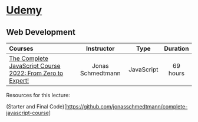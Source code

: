 # [Udemy](https://www.udemy.com/home/my-courses/learning/)

## Web Development
Courses | Instructor | Type | Duration |
:-- | :--: | :--: | :--: |
[The Complete JavaScript Course 2022: From Zero to Expert!](https://www.udemy.com/course/the-complete-javascript-course/) | Jonas Schmedtmann | JavaScript | 69 hours |


Resources for this lecture:

(Starter and Final Code)[https://github.com/jonasschmedtmann/complete-javascript-course]